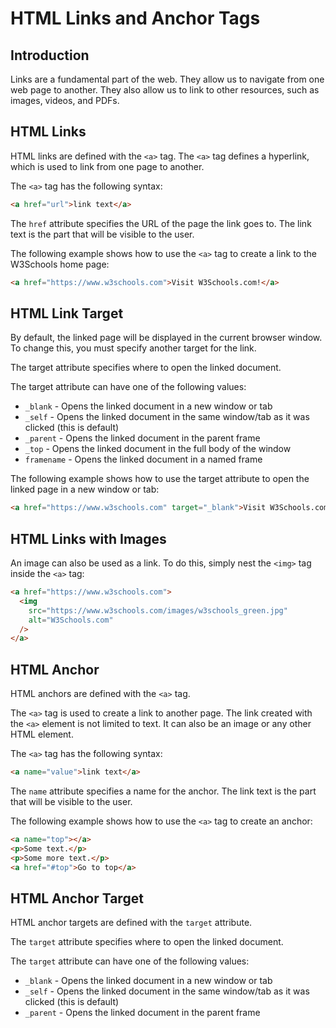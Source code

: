 # HTML Links and Anchor Tags

## Introduction

Links are a fundamental part of the web. They allow us to navigate from one web page to another. They also allow us to link to other resources, such as images, videos, and PDFs.

## HTML Links

HTML links are defined with the `<a>` tag. The `<a>` tag defines a hyperlink, which is used to link from one page to another.

The `<a>` tag has the following syntax:

```html
<a href="url">link text</a>
```

The `href` attribute specifies the URL of the page the link goes to. The link text is the part that will be visible to the user.

The following example shows how to use the `<a>` tag to create a link to the W3Schools home page:

```html
<a href="https://www.w3schools.com">Visit W3Schools.com!</a>
```

## HTML Link Target

By default, the linked page will be displayed in the current browser window. To change this, you must specify another target for the link.

The target attribute specifies where to open the linked document.

The target attribute can have one of the following values:

- `_blank` - Opens the linked document in a new window or tab
- `_self` - Opens the linked document in the same window/tab as it was clicked (this is default)
- `_parent` - Opens the linked document in the parent frame
- `_top` - Opens the linked document in the full body of the window
- `framename` - Opens the linked document in a named frame

The following example shows how to use the target attribute to open the linked page in a new window or tab:

```html
<a href="https://www.w3schools.com" target="_blank">Visit W3Schools.com!</a>
```

## HTML Links with Images

An image can also be used as a link. To do this, simply nest the `<img>` tag inside the `<a>` tag:

```html
<a href="https://www.w3schools.com">
  <img
    src="https://www.w3schools.com/images/w3schools_green.jpg"
    alt="W3Schools.com"
  />
</a>
```

## HTML Anchor

HTML anchors are defined with the `<a>` tag.

The `<a>` tag is used to create a link to another page. The link created with the `<a>` element is not limited to text. It can also be an image or any other HTML element.

The `<a>` tag has the following syntax:

```html
<a name="value">link text</a>
```

The `name` attribute specifies a name for the anchor. The link text is the part that will be visible to the user.

The following example shows how to use the `<a>` tag to create an anchor:

```html
<a name="top"></a>
<p>Some text.</p>
<p>Some more text.</p>
<a href="#top">Go to top</a>
```

## HTML Anchor Target

HTML anchor targets are defined with the `target` attribute.

The `target` attribute specifies where to open the linked document.

The `target` attribute can have one of the following values:

- `_blank` - Opens the linked document in a new window or tab
- `_self` - Opens the linked document in the same window/tab as it was clicked (this is default)
- `_parent` - Opens the linked document in the parent frame


